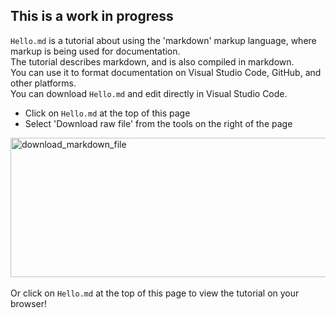 ## This is a work in progress ##  
<code>Hello.md</code> is a tutorial about using the 'markdown' markup language, where markup is being used for documentation.  
The tutorial describes markdown, and is also compiled in markdown.  
You can use it to format documentation on Visual Studio Code, GitHub, and other platforms.  
You can download <code>Hello.md</code> and edit directly in Visual Studio Code.  
- Click on <code>Hello.md</code> at the top of this page
- Select 'Download raw file' from the tools on the right of the page
<img width="1816" height="223" alt="download_markdown_file" src="https://github.com/user-attachments/assets/cff49f6e-0ad8-4539-b68c-d294a3a927c2" />
<br/><br/>
Or click on <code>Hello.md</code> at the top of this page to view the tutorial on your browser!
